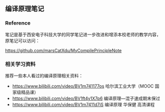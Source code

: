 ## 编译原理笔记

### Reference

笔记是基于西安电子科技大学的同学笔记进一步改进和增添本校老师的教学内容，原笔记可以访问：

 https://github.com/marsCatXdu/MyCompilePrincipleNote 



### 相关学习资料

推荐一些本人看过的编译原理相关资料：

-  https://www.bilibili.com/video/BV1m741177os  哈尔滨工业大学（MOOC 国家级精品课）
-  https://www.bilibili.com/video/BV1ft4y1X7p6   编译原理—混子速成期末保过
-  https://www.bilibili.com/video/BV1m7411d7iS  编译原理 华保健 高清课程